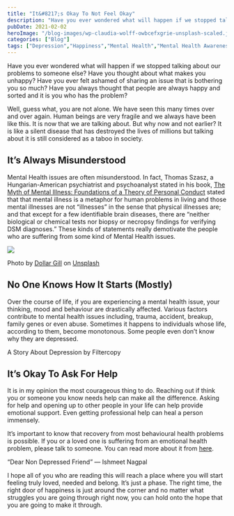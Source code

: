 ```yaml
---
title: "It&#8217;s Okay To Not Feel Okay"
description: "Have you ever wondered what will happen if we stopped talking about our problems to someone else? Have you thought about what makes you unhappy? Have you ever felt ashamed of sharing an issue that is bothering you so much? Have you always thought that people are always happy and sorted and it is you [&hellip;]"
pubDate: 2021-02-02
heroImage: "/blog-images/wp-claudia-wolff-owbcefxgrie-unsplash-scaled.jpg"
categories: ["Blog"]
tags: ["Depression","Happiness","Mental Health","Mental Health Awareness","Self","Self Improvement","thedeveloperstory"]
---
```


Have you ever wondered what will happen if we stopped talking about our problems to someone else? Have you thought about what makes you unhappy? Have you ever felt ashamed of sharing an issue that is bothering you so much? Have you always thought that people are always happy and sorted and it is you who has the problem?

Well, guess what, you are not alone. We have seen this many times over and over again. Human beings are very fragile and we always have been like this. It is now that we are talking about. But why now and not earlier? It is like a silent disease that has destroyed the lives of millions but talking about it is still considered as a taboo in society.

## It’s Always Misunderstood

Mental Health issues are often misunderstood. In fact, Thomas Szasz, a Hungarian-American psychiatrist and psychoanalyst stated in his book, [The Myth of Mental Illness: Foundations of a Theory of Personal Conduct](https://www.amazon.com/Myth-Mental-Illness-Foundations-Personal/dp/0061771228?&linkCode=ll1&tag=thedevelope0e-20&linkId=19f263e25662f4da3be75214e236df9a&language=en_US&ref_=as_li_ss_tl) stated that that mental illness is a metaphor for human problems in living and those mental illnesses are not “illnesses” in the sense that physical illnesses are; and that except for a few identifiable brain diseases, there are “neither biological or chemical tests nor biopsy or necropsy findings for verifying DSM diagnoses.” These kinds of statements really demotivate the people who are suffering from some kind of Mental Health issues.

![](https://thedeveloperstory.files.wordpress.com/2021/02/dollar-gill-jvufbmnnhfc-unsplash.jpg?w=1024)

Photo by [Dollar Gill](https://unsplash.com/@dollargill?utm_source=unsplash&utm_medium=referral&utm_content=creditCopyText) on [Unsplash](https://unsplash.com/s/photos/depression?utm_source=unsplash&utm_medium=referral&utm_content=creditCopyText)

## No One Knows How It Starts (Mostly)

Over the course of life, if you are experiencing a mental health issue, your thinking, mood and behaviour are drastically affected. Various factors contribute to mental health issues including, trauma, accident, breakup, family genes or even abuse. Sometimes it happens to individuals whose life, according to them, become monotonous. Some people even don’t know why they are depressed.

A Story About Depression by Filtercopy

## It’s Okay To Ask For Help

It is in my opinion the most courageous thing to do. Reaching out if think you or someone you know needs help can make all the difference. Asking for help and opening up to other people in your life can help provide emotional support. Even getting professional help can heal a person immensely.

It’s important to know that recovery from most behavioural health problems is possible. If you or a loved one is suffering from an emotional health problem, please talk to someone. You can read more about it from [here](https://www.nimh.nih.gov/health/statistics/index.shtml).

“Dear Non Depressed Friend” — Ishmeet Nagpal

I hope all of you who are reading this will reach a place where you will start feeling truly loved, needed and belong. It’s just a phase. The right time, the right door of happiness is just around the corner and no matter what struggles you are going through right now, you can hold onto the hope that you are going to make it through.

[](https://viveknaskar.medium.com/?source=post_page-----3958a98ee9e--------------------------------)